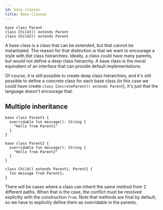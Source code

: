 ```yaml
---
id: base_classes
title: Base Classes
---
```


```
base class Parent
class Child1() extends Parent
class Child2() extends Parent
```

A base class is a class that can be extended, but that cannot be instantiated. The reason for that distinction is that we want to encourage a style with *flat* class hierarchies. Ideally, a class could have many parents, but would not define a  *deep* class hierarchy. A base class is the moral equivalent of an interface that can provide default implementations.

Of course, it is still possible to create deep class hierarchies, and it's still possible to define a concrete class for each base class (in this case we could have create `class ConcreteParent() extends Parent`), it's just that the language doesn't encourage that.


## Multiple inheritance

```
base class Parent1 {
  overridable fun message(): String {
    "Hello from Parent1"
  }
}

base class Parent2 {
  overridable fun message(): String {
    "Hello from Parent2"
  }
}

class Child() extends Parent1, Parent2 {
  fun message from Parent1;
}
```

There will be cases where a class can inherit the same method from 2 different paths. When that is the case, the conflict must be resolved explicitly with the construction `from`. Note that methods are final by default, so we have to explicitly define them as overridable in the parents.
